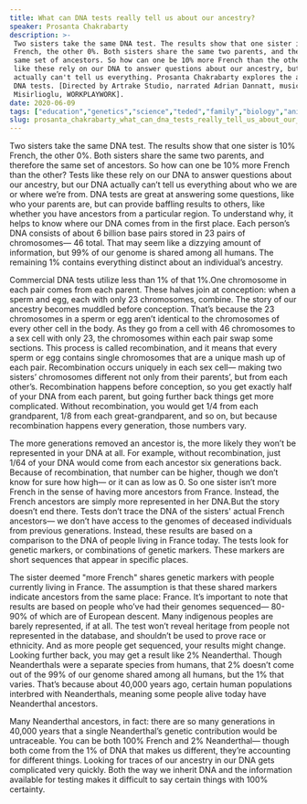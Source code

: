 ```yaml
---
title: What can DNA tests really tell us about our ancestry?
speaker: Prosanta Chakrabarty
description: >-
 Two sisters take the same DNA test. The results show that one sister is 10%
 French, the other 0%. Both sisters share the same two parents, and therefore the
 same set of ancestors. So how can one be 10% more French than the other? Tests
 like these rely on our DNA to answer questions about our ancestry, but DNA
 actually can't tell us everything. Prosanta Chakrabarty explores the accuracy of
 DNA tests. [Directed by Artrake Studio, narrated Adrian Dannatt, music by Cem
 Misirlioglu, WORKPLAYWORK].
date: 2020-06-09
tags: ["education","genetics","science","teded","family","biology","animation","dna","history"]
slug: prosanta_chakrabarty_what_can_dna_tests_really_tell_us_about_our_ancestry
---
```


Two sisters take the same DNA test. The results show that one sister is 10% French, the
other 0%. Both sisters share the same two parents, and therefore the same set of
ancestors. So how can one be 10% more French than the other? Tests like these rely on our
DNA to answer questions about our ancestry, but our DNA actually can’t tell us
everything about who we are or where we’re from. DNA tests are great at answering some
questions, like who your parents are, but can provide baffling results to others, like
whether you have ancestors from a particular region. To understand why, it helps to know
where our DNA comes from in the first place. Each person’s DNA consists of about 6 billion
base pairs stored in 23 pairs of chromosomes— 46 total. That may seem like a dizzying
amount of information, but 99% of our genome is shared among all humans. The remaining
1% contains everything distinct about an individual’s ancestry.

Commercial DNA tests utilize less than 1% of that 1%.One chromosome in each pair comes
from each parent. These halves join at conception: when a sperm and egg, each with only
23 chromosomes, combine. The story of our ancestry becomes muddled before conception.
That’s because the 23 chromosomes in a sperm or egg aren’t identical to the chromosomes 
of every other cell in the body. As they go from a cell with 46 chromosomes to a sex cell
with only 23, the chromosomes within each pair swap some sections. This process is called
recombination, and it means that every sperm or egg contains single chromosomes that are
a unique mash up of each pair. Recombination occurs uniquely in each sex cell— making two
sisters’ chromosomes different not only from their parents’, but from each other’s.
Recombination happens before conception, so you get exactly half of your DNA from each
parent, but going further back things get more complicated. Without recombination, you
would get 1/4 from each grandparent, 1/8 from each great-grandparent, and so on, but
because recombination happens every generation, those numbers vary.

The more generations removed an ancestor is, the more likely they won’t be represented in
your DNA at all. For example, without recombination, just 1/64 of your DNA would come 
from each ancestor six generations back. Because of recombination, that number can be
higher, though we don’t know for sure how high— or it can as low as 0. So one sister isn’t
more French in the sense of having more ancestors from France. Instead, the French
ancestors are simply more represented in her DNA.But the story doesn’t end there. Tests
don’t trace the DNA of the sisters' actual French ancestors— we don’t have access to the
genomes of deceased individuals from previous generations. Instead, these results are
based on a comparison to the DNA of people living in France today. The tests look for
genetic markers, or combinations of genetic markers. These markers are short sequences 
that appear in specific places.

The sister deemed "more French" shares genetic markers with people currently living in
France. The assumption is that these shared markers indicate ancestors from the same
place: France. It’s important to note that results are based on people who’ve had their
genomes sequenced— 80-90% of which are of European descent. Many indigenous peoples are
barely represented, if at all. The test won’t reveal heritage from people not represented
in the database, and shouldn’t be used to prove race or ethnicity. And as more people get
sequenced, your results might change. Looking further back, you may get a result like 2%
Neanderthal. Though Neanderthals were a separate species from humans, that 2% doesn’t
come out of the 99% of our genome shared among all humans, but the 1% that varies. That’s
because about 40,000 years ago, certain human populations interbred with Neanderthals,
meaning some people alive today have Neanderthal ancestors.

Many Neanderthal ancestors, in fact: there are so many generations in 40,000 years that a
single Neanderthal’s genetic contribution would be untraceable. You can be both 100%
French and 2% Neanderthal— though both come from the 1% of DNA that makes us different,
they’re accounting for different things. Looking for traces of our ancestry in our DNA
gets complicated very quickly. Both the way we inherit DNA and the information available
for testing makes it difficult to say certain things with 100% certainty.

<!--
ad_duration=0
event="TED-Ed"
external_start_time=0
intro_duration=0
is_subtitle_required="False"
is_talk_featured="False"
language="en"
language_swap="False"
native_language="en"
number_of_related_talks=6
number_of_speakers=1
number_of_subtitled_videos=0
number_of_tags=9
number_of_talk_download_languages=6
number_of_talk_more_resources=0
number_of_talk_recommendations=0
number_of_talks_take_actions=0
post_ad_duration=0
published_timestamp="2020-06-09 15:15:18"
recording_date="2020-06-09"
speaker_description="Ichthyologist"
speaker_is_published=1
speaker_name="Prosanta Chakrabarty"
talk_name="What can DNA tests really tell us about our ancestry?"
talks_tags=["education","genetics","science","teded","family","biology","animation","dna","history"]
url_photo_speaker="https://pe.tedcdn.com/images/ted/8ff6333928b213b29db2050b5f3b52ef6c5a1ca0_254x191.jpg"
url_photo_talk="https://s3.amazonaws.com/talkstar-photos/uploads/c00efbca-7c6b-4a99-9519-6d956b55fac0/ancestrygenome_textless.jpg"
url_webpage="https://www.ted.com/talks/prosanta_chakrabarty_what_can_dna_tests_really_tell_us_about_our_ancestry"
video_type_name="TED-Ed Original"
-->